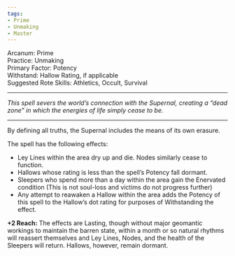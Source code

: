 ```yaml
---
tags:
- Prime
- Unmaking
- Master
---
```


Arcanum: Prime\
Practice: Unmaking\
Primary Factor: Potency\
Withstand: Hallow Rating, if applicable\
Suggested Rote Skills: Athletics, Occult, Survival

---

_This spell severs the world’s connection with the Supernal, creating a “dead zone” in which the energies of life simply cease to be._

---

By defining all truths, the Supernal includes the means of its own erasure.

The spell has the following effects:
- Ley Lines within the area dry up and die. Nodes similarly cease to function.
- Hallows whose rating is less than the spell’s Potency fall dormant.
- Sleepers who spend more than a day within the area gain the Enervated condition (This is not soul-loss and victims do not progress further)
- Any attempt to reawaken a Hallow within the area adds the Potency of this spell to the Hallow’s dot rating for purposes of Withstanding the effect.

**+2 Reach:** The effects are Lasting, though without major geomantic workings to maintain the barren state, within a month or so natural rhythms will reassert themselves and Ley Lines, Nodes, and the health of the Sleepers will return. Hallows, however, remain dormant.